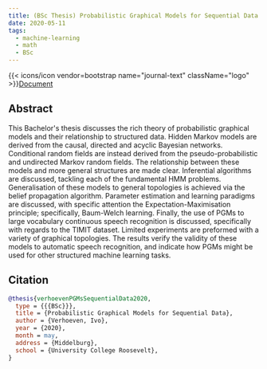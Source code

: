 ```yaml
---
title: (BSc Thesis) Probabilistic Graphical Models for Sequential Data
date: 2020-05-11
tags:
  - machine-learning
  - math
  - BSc
---
```


{{< icons/icon vendor=bootstrap name="journal-text" className="logo" >}}[Document](/unlisted/bsc%20thesis.pdf)

## Abstract

This Bachelor's thesis discusses the rich theory of probabilistic graphical models and their relationship to structured data. Hidden Markov models are derived from the causal, directed and acyclic Bayesian networks. Conditional random fields are instead derived from the pseudo-probabilistic and undirected Markov random fields. The relationship between these models and more general structures are made clear. Inferential algorithms are discussed, tackling each of the fundamental HMM problems. Generalisation of these models to general topologies is achieved via the belief propagation algorithm. Parameter estimation and learning paradigms are discussed, with specific attention the Expectation-Maximisation principle; specifically, Baum-Welch learning. Finally, the use of PGMs to large vocabulary continuous speech recognition is discussed, specifically with regards to the TIMIT dataset. Limited experiments are preformed with a variety of graphical topologies. The results verify the validity of these models to automatic speech recognition, and indicate how PGMs might be used for other structured machine learning tasks.

## Citation

```bibtex
@thesis{verhoevenPGMsSequentialData2020,
  type = {{{BSc}}},
  title = {Probabilistic Graphical Models for Sequential Data},
  author = {Verhoeven, Ivo},
  year = {2020},
  month = may,
  address = {Middelburg},
  school = {University College Roosevelt},
}
```
